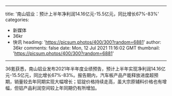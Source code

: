 
---
title: '南山铝业：预计上半年净利润14.16亿元-15.5亿元，同比增长67%-83%'
categories: 
 - 新媒体
 - 36kr
 - 快讯
headimg: 'https://picsum.photos/400/300?random=6881'
author: 36kr
comments: false
date: Mon, 12 Jul 2021 11:16:02 GMT
thumbnail: 'https://picsum.photos/400/300?random=6881'
---

<div>   
36氪获悉，南山铝业发布2021年半年度业绩预告，预计上半年实现净利润14.16亿元-15.5亿元，同比增长67%-83%。报告期内，汽车板产品产能释放进度超预期，销量较去年同期实现大幅增长；铝锭价格持续走高，虽大宗原辅料价格也有增幅，但铝产品利润空间较上年同期仍有所增加。  
</div>
            